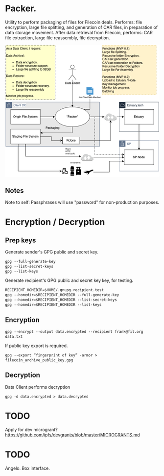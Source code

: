 # Packer.

Utility to perform packaging of files for Filecoin deals. Performs: file encryption, large file splitting, and generation of CAR files, in preparation of data storage movement. After data retrieval from Filecoin, performs: CAR file extraction, large file reassembly, file decryption.


![Packer](doc/Packer.drawio.png)



## Notes

Note to self: Passphrases will use "password" for non-production purposes. 

# Encryption / Decryption

## Prep keys
Generate sender's GPG public and secret key.

```
gpg --full-generate-key
gpg --list-secret-keys
gpg --list-keys
```

Generate recipient's GPG public and secret key key, for testing.
```
RECIPIENT_HOMEDIR=$HOME/.gnupg.recipient.test
gpg --homedir=$RECIPIENT_HOMEDIR --full-generate-key
gpg --homedir=$RECIPIENT_HOMEDIR --list-secret-keys
gpg --homedir=$RECIPIENT_HOMEDIR --list-keys
```

## Encryption

```
gpg --encrypt --output data.encrypted --recipient frank@fil.org data.txt
```

If public key export is required.
```
gpg --export “fingerprint of key” -armor > filecoin_archive_public_key.gpg
```

## Decryption

Data Client performs decryption

```
gpg -d data.encrypted > data.decrypted
```

# TODO

Apply for dev microgrant? 
https://github.com/ipfs/devgrants/blob/master/MICROGRANTS.md

# TODO
Angelo. Box interface.